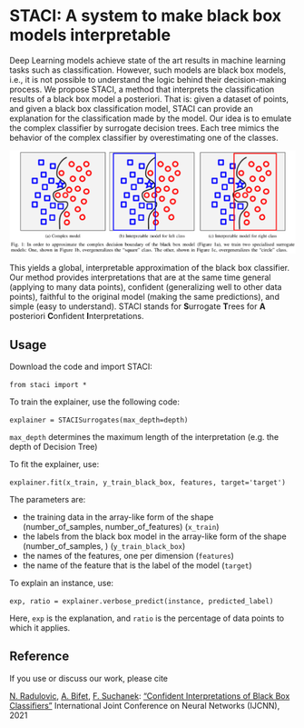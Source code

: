 # STACI: A system to make black box models interpretable

Deep Learning models achieve state of the art results in machine learning tasks such as classification. However, such models are black box models, i.e., 
it is not possible to understand the logic behind their decision-making process. We propose STACI, a method that interprets the classification results of a black box model a posteriori. That is: given a dataset of points, and given a black box classification model, STACI can provide an explanation for the classification made by the model. Our idea is to emulate the complex classifier by surrogate decision trees. Each tree mimics the behavior of the complex classifier by overestimating one of the classes. 

![Alt text](./experiments/staci_figure.png "STACI explained")

This yields a global, interpretable approximation of the black box classifier. Our method provides interpretations that are at the same time general (applying to many data points), confident (generalizing well to other data points), faithful to the original model (making the same predictions), and simple (easy to understand). STACI stands for
**S**urrogate **T**rees for **A** posteriori **C**onfident **I**nterpretations.

## Usage

Download the code and import STACI:

```from staci import *```


To train the explainer, use the following code:

```explainer = STACISurrogates(max_depth=depth)```

```max_depth``` determines the maximum length of the interpretation (e.g. the depth of Decision Tree)

To fit the explainer, use:

```explainer.fit(x_train, y_train_black_box, features, target='target')```

The parameters are:
* the training data in the array-like form of the shape (number_of_samples, number_of_features) (```x_train```)
* the labels from the black box model in the array-like form of the shape (number_of_samples, ) (```y_train_black_box```)
* the names of the features, one per dimension (```features```)
* the name of the feature that is the label of the model (```target```)


To explain an instance, use: 

```exp, ratio = explainer.verbose_predict(instance, predicted_label)```

Here, ```exp``` is the explanation, and ```ratio``` is the percentage of data points to which it applies.

## Reference

If you use or discuss our work, please cite

[N. Radulovic](https://github.com/nedRad88/), [A. Bifet](https://albertbifet.com/), [F. Suchanek](https://suchanek.name):
[“Confident Interpretations of Black Box Classifiers”](https://drive.google.com/file/d/1_3PhnwVLkBP4aZo4MXY6U15eceuUheXN/view?usp=sharing)
International Joint Conference on Neural Networks (IJCNN), 2021
